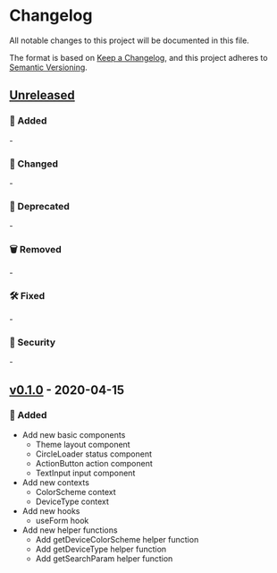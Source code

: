 # Changelog

All notable changes to this project will be documented in this file.

The format is based on [Keep a Changelog](https://keepachangelog.com/en/), and this project adheres to [Semantic Versioning](https://semver.org/).

## [Unreleased]

### 🌱 Added

\-

### 👷 Changed

\-

### 📆 Deprecated

\-

### 🗑️ Removed

\-

### 🛠️ Fixed

\-

### 👮 Security

\-

## [v0.1.0] - 2020-04-15

### 🌱 Added

- Add new basic components
  - Theme layout component
  - CircleLoader status component
  - ActionButton action component
  - TextInput input component
- Add new contexts
  - ColorScheme context
  - DeviceType context
- Add new hooks
  - useForm hook
- Add new helper functions
  - Add getDeviceColorScheme helper function
  - Add getDeviceType helper function
  - Add getSearchParam helper function

[unreleased]: https://github.com/megalink-io/design-system/compare/v0.1.0...HEAD
[v0.1.0]: https://github.com/megalink-io/design-system/releases/tag/v0.1.0
